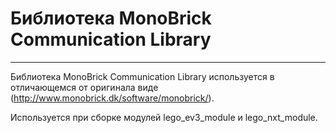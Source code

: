 # Библиотека MonoBrick Communication Library 
-------------------------------

Библиотека MonoBrick Communication Library используется в отличающемся от оригинала виде (http://www.monobrick.dk/software/monobrick/).

Используется при сборке модулей lego_ev3_module и lego_nxt_module.